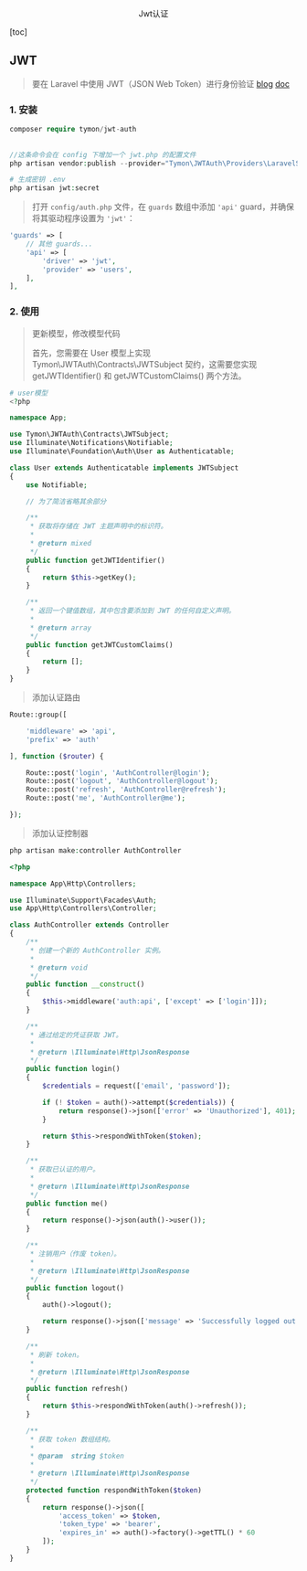 <center>Jwt认证</center>



[toc]





## JWT

> 要在 Laravel 中使用 JWT（JSON Web Token）进行身份验证  [blog](https://blog.csdn.net/m0_50593634/article/details/118001170) [doc](https://learnku.com/docs/jwt-auth)





### 1. 安装

```php
composer require tymon/jwt-auth
    
    
//这条命令会在 config 下增加一个 jwt.php 的配置文件
php artisan vendor:publish --provider="Tymon\JWTAuth\Providers\LaravelServiceProvider"

# 生成密钥 .env
php artisan jwt:secret
```

> 打开 `config/auth.php` 文件，在 `guards` 数组中添加 `'api'` guard，并确保将其驱动程序设置为 `'jwt'`：

```php
'guards' => [
    // 其他 guards...
    'api' => [
        'driver' => 'jwt',
        'provider' => 'users',
    ],
],
```





### 2. 使用

> 更新模型，修改模型代码
>
> 首先，您需要在 User 模型上实现 Tymon\JWTAuth\Contracts\JWTSubject 契约，这需要您实现 getJWTIdentifier() 和 getJWTCustomClaims() 两个方法。
>

```php
# user模型
<?php

namespace App;

use Tymon\JWTAuth\Contracts\JWTSubject;
use Illuminate\Notifications\Notifiable;
use Illuminate\Foundation\Auth\User as Authenticatable;

class User extends Authenticatable implements JWTSubject
{
    use Notifiable;

    // 为了简洁省略其余部分

    /**
     * 获取将存储在 JWT 主题声明中的标识符。
     *
     * @return mixed
     */
    public function getJWTIdentifier()
    {
        return $this->getKey();
    }

    /**
     * 返回一个键值数组，其中包含要添加到 JWT 的任何自定义声明。
     *
     * @return array
     */
    public function getJWTCustomClaims()
    {
        return [];
    }
}
```

> 添加认证路由

```php
Route::group([

    'middleware' => 'api',
    'prefix' => 'auth'

], function ($router) {

    Route::post('login', 'AuthController@login');
    Route::post('logout', 'AuthController@logout');
    Route::post('refresh', 'AuthController@refresh');
    Route::post('me', 'AuthController@me');

});
```

> 添加认证控制器

```php
php artisan make:controller AuthController
```

```php
<?php

namespace App\Http\Controllers;

use Illuminate\Support\Facades\Auth;
use App\Http\Controllers\Controller;

class AuthController extends Controller
{
    /**
     * 创建一个新的 AuthController 实例。
     *
     * @return void
     */
    public function __construct()
    {
        $this->middleware('auth:api', ['except' => ['login']]);
    }

    /**
     * 通过给定的凭证获取 JWT。
     *
     * @return \Illuminate\Http\JsonResponse
     */
    public function login()
    {
        $credentials = request(['email', 'password']);

        if (! $token = auth()->attempt($credentials)) {
            return response()->json(['error' => 'Unauthorized'], 401);
        }

        return $this->respondWithToken($token);
    }

    /**
     * 获取已认证的用户。
     *
     * @return \Illuminate\Http\JsonResponse
     */
    public function me()
    {
        return response()->json(auth()->user());
    }

    /**
     * 注销用户（作废 token）。
     *
     * @return \Illuminate\Http\JsonResponse
     */
    public function logout()
    {
        auth()->logout();

        return response()->json(['message' => 'Successfully logged out']);
    }

    /**
     * 刷新 token。
     *
     * @return \Illuminate\Http\JsonResponse
     */
    public function refresh()
    {
        return $this->respondWithToken(auth()->refresh());
    }

    /**
     * 获取 token 数组结构。
     *
     * @param  string $token
     *
     * @return \Illuminate\Http\JsonResponse
     */
    protected function respondWithToken($token)
    {
        return response()->json([
            'access_token' => $token,
            'token_type' => 'bearer',
            'expires_in' => auth()->factory()->getTTL() * 60
        ]);
    }
}
```

